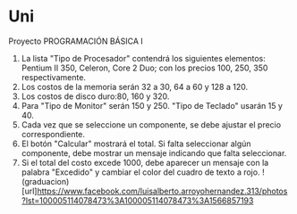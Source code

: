# Uni
Proyecto
PROGRAMACIÓN BÁSICA I

1.	La lista "Tipo de Procesador" contendrá los siguientes elementos: Pentium II 350, Celeron, Core 2 Duo; con los precios 100, 250, 350 respectivamente.
2.	Los costos de la memoria serán 32 a 30, 64 a 60 y 128 a 120.
3.	Los costos de disco duro:80, 160 y 320.
4.	Para "Tipo de Monitor" serán 150 y 250. "Tipo de Teclado" usarán 15 y 40.
5.	Cada vez que se seleccione un componente, se debe ajustar el precio correspondiente.
6.	El botón "Calcular" mostrará el total. Si falta seleccionar algún componente, debe mostrar un mensaje indicando que falta seleccionar.
7.	Si el total del costo excede 1000, debe aparecer un mensaje con la palabra "Excedido" y cambiar el color del cuadro de texto a rojo.
!(graduacion)[url]https://www.facebook.com/luisalberto.arroyohernandez.313/photos?lst=100005114078473%3A100005114078473%3A1566857193
